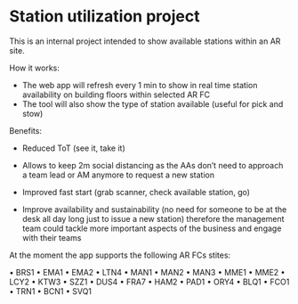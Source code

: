 
# Station utilization project

This is an internal project intended to show available stations within an AR site. 

How it works:

- The web app will refresh every 1 min to show in real time station availability on building floors within selected AR FC
- The tool will also show the type of station available (useful for pick and stow)

Benefits: 

- Reduced ToT (see it, take it)
- Allows to keep 2m social distancing as the AAs don’t need to approach a team lead or AM anymore to request a new station 
- Improved fast start (grab scanner, check available station, go)

- Improve availability and sustainability (no need for someone to be at the desk all day long just to issue a new station) therefore the management team could tackle more important aspects of the business and engage with their teams 

At the moment the app supports the following AR FCs stites:

•	BRS1
•	EMA1 
•	EMA2 
•	LTN4
•	MAN1 
•	MAN2 
•	MAN3
•	MME1
•	MME2
•	LCY2
•	KTW3
•	SZZ1
•	DUS4
•	FRA7
•	HAM2
•	PAD1
•	ORY4
•	BLQ1
•	FCO1
•	TRN1
•	BCN1
•	SVQ1


